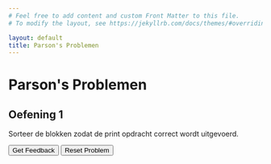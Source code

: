 ```yaml
---
# Feel free to add content and custom Front Matter to this file.
# To modify the layout, see https://jekyllrb.com/docs/themes/#overriding-theme-defaults

layout: default
title: Parson's Problemen
---
```

# Parson's Problemen

## Oefening 1
Sorteer de blokken zodat de print opdracht correct wordt uitgevoerd.

<div id="Parsons problem 2-sortableTrash" class="sortable-code"></div> 
<div id="Parsons problem 2-sortable" class="sortable-code"></div> 
<div style="clear:both;"></div> 
<p> 
    <input id="Parsons problem 2-feedbackLink" value="Get Feedback" type="button" /> 
    <input id="Parsons problem 2-newInstanceLink" value="Reset Problem" type="button" /> 
</p> 
<script type="text/javascript"> 
(function(){
  var initial = "naam = input(&quot;Geef jouw naam: &quot;)\n" +
    "eten = input(&quot;Wat is jouw favo eten? &quot; + str(naam) + ”?”)\n" +
    "print(str(eten) + &quot; is een goede keuze!&quot;)";
  var parsonsPuzzle = new ParsonsWidget({
    "sortableId": "Parsons problem 2-sortable",
    "max_wrong_lines": 10,
    "grader": ParsonsWidget._graders.LineBasedGrader,
    "exec_limit": 2500,
    "can_indent": true,
    "x_indent": 50,
    "lang": "en",
    "trashId": "Parsons problem 2-sortableTrash"
  });
  parsonsPuzzle.init(initial);
  parsonsPuzzle.shuffleLines();
  $("#Parsons problem 2-newInstanceLink").click(function(event){ 
      event.preventDefault(); 
      parsonsPuzzle.shuffleLines(); 
  }); 
  $("#Parsons problem 2-feedbackLink").click(function(event){ 
      event.preventDefault(); 
      parsonsPuzzle.getFeedback(); 
  }); 
})(); 
</script>


